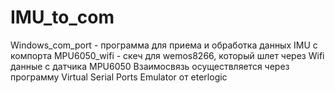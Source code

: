 # IMU_to_com
Windows_com_port - программа для приема и обработка данных IMU c компорта
MPU6050_wifi - скеч для wemos8266, который шлет через Wifi данные с датчика MPU6050
Взаимосвязь осуществляется через программу Virtual Serial Ports Emulator от eterlogic
